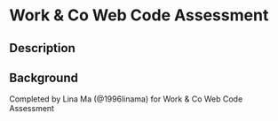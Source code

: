 # Work & Co Web Code Assessment

## Description

## Background
Completed by Lina Ma (@1996linama) for Work & Co Web Code Assessment